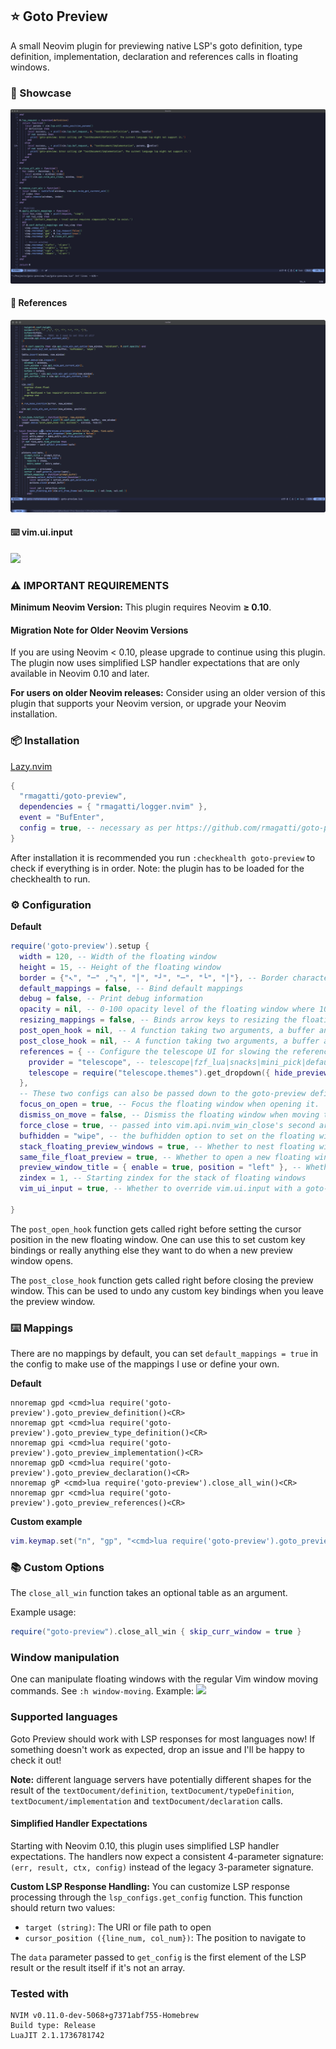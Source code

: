 ## ⭐ Goto Preview
A small Neovim plugin for previewing native LSP's goto definition, type definition, implementation, declaration and references calls in floating windows.

### 🚀 Showcase
<img src="https://github.com/rmagatti/readme-assets/blob/main/goto-preview-zoomed.gif" />

#### 🔗 References
<img src="https://github.com/rmagatti/readme-assets/blob/main/goto-preview-references.gif" />

#### ⌨️ vim.ui.input
<img src="https://github.com/rmagatti/readme-assets/blob/main/vim-ui-input-fullres.gif" />

### ⚠️ IMPORTANT REQUIREMENTS
**Minimum Neovim Version:** This plugin requires Neovim **≥ 0.10**.

#### Migration Note for Older Neovim Versions
If you are using Neovim < 0.10, please upgrade to continue using this plugin. The plugin now uses simplified LSP handler expectations that are only available in Neovim 0.10 and later.

**For users on older Neovim releases:** Consider using an older version of this plugin that supports your Neovim version, or upgrade your Neovim installation.

### 📦 Installation
[Lazy.nvim](https://github.com/folke/lazy.nvim)
```lua
{
  "rmagatti/goto-preview",
  dependencies = { "rmagatti/logger.nvim" },
  event = "BufEnter",
  config = true, -- necessary as per https://github.com/rmagatti/goto-preview/issues/88
}
```

After installation it is recommended you run `:checkhealth goto-preview` to check if everything is in order.
Note: the plugin has to be loaded for the checkhealth to run.

### ⚙️ Configuration

**Default**
```lua
require('goto-preview').setup {
  width = 120, -- Width of the floating window
  height = 15, -- Height of the floating window
  border = {"↖", "─" ,"┐", "│", "┘", "─", "└", "│"}, -- Border characters of the floating window
  default_mappings = false, -- Bind default mappings
  debug = false, -- Print debug information
  opacity = nil, -- 0-100 opacity level of the floating window where 100 is fully transparent.
  resizing_mappings = false, -- Binds arrow keys to resizing the floating window.
  post_open_hook = nil, -- A function taking two arguments, a buffer and a window to be ran as a hook.
  post_close_hook = nil, -- A function taking two arguments, a buffer and a window to be ran as a hook.
  references = { -- Configure the telescope UI for slowing the references cycling window.
    provider = "telescope", -- telescope|fzf_lua|snacks|mini_pick|default
    telescope = require("telescope.themes").get_dropdown({ hide_preview = false })
  },
  -- These two configs can also be passed down to the goto-preview definition and implementation calls for one off "peak" functionality.
  focus_on_open = true, -- Focus the floating window when opening it.
  dismiss_on_move = false, -- Dismiss the floating window when moving the cursor.
  force_close = true, -- passed into vim.api.nvim_win_close's second argument. See :h nvim_win_close
  bufhidden = "wipe", -- the bufhidden option to set on the floating window. See :h bufhidden
  stack_floating_preview_windows = true, -- Whether to nest floating windows
  same_file_float_preview = true, -- Whether to open a new floating window for a reference within the current file
  preview_window_title = { enable = true, position = "left" }, -- Whether to set the preview window title as the filename
  zindex = 1, -- Starting zindex for the stack of floating windows
  vim_ui_input = true, -- Whether to override vim.ui.input with a goto-preview floating window
 
}
```

The `post_open_hook` function gets called right before setting the cursor position in the new floating window.
One can use this to set custom key bindings or really anything else they want to do when a new preview window opens.

The `post_close_hook` function gets called right before closing the preview window. This can be used to undo any
custom key bindings when you leave the preview window.

### ⌨️ Mappings
There are no mappings by default, you can set `default_mappings = true` in the config to make use of the mappings I use or define your own.

**Default**
```viml
nnoremap gpd <cmd>lua require('goto-preview').goto_preview_definition()<CR>
nnoremap gpt <cmd>lua require('goto-preview').goto_preview_type_definition()<CR>
nnoremap gpi <cmd>lua require('goto-preview').goto_preview_implementation()<CR>
nnoremap gpD <cmd>lua require('goto-preview').goto_preview_declaration()<CR>
nnoremap gP <cmd>lua require('goto-preview').close_all_win()<CR>
nnoremap gpr <cmd>lua require('goto-preview').goto_preview_references()<CR>
```

**Custom example**
```lua
vim.keymap.set("n", "gp", "<cmd>lua require('goto-preview').goto_preview_definition()<CR>", {noremap=true})
```

### 📚 Custom Options

The `close_all_win` function takes an optional table as an argument.

Example usage:
```lua
require("goto-preview").close_all_win { skip_curr_window = true }
```

### Window manipulation
One can manipulate floating windows with the regular Vim window moving commands. See `:h window-moving`.
Example:
<img src="https://user-images.githubusercontent.com/2881382/121652080-88716e00-ca58-11eb-811c-677ec61d8e25.gif" />

### Supported languages
Goto Preview should work with LSP responses for most languages now! If something doesn't work as expected, drop an issue and I'll be happy to check it out!

**Note:** different language servers have potentially different shapes for the result of the `textDocument/definition`, `textDocument/typeDefinition`, `textDocument/implementation` and `textDocument/declaration` calls.

#### Simplified Handler Expectations
Starting with Neovim 0.10, this plugin uses simplified LSP handler expectations. The handlers now expect a consistent 4-parameter signature: `(err, result, ctx, config)` instead of the legacy 3-parameter signature.

**Custom LSP Response Handling:** You can customize LSP response processing through the `lsp_configs.get_config` function. This function should return two values:
- `target (string)`: The URI or file path to open
- `cursor_position ({line_num, col_num})`: The position to navigate to

The `data` parameter passed to `get_config` is the first element of the LSP result or the result itself if it's not an array.


### Tested with
```
NVIM v0.11.0-dev-5068+g7371abf755-Homebrew
Build type: Release
LuaJIT 2.1.1736781742
```
